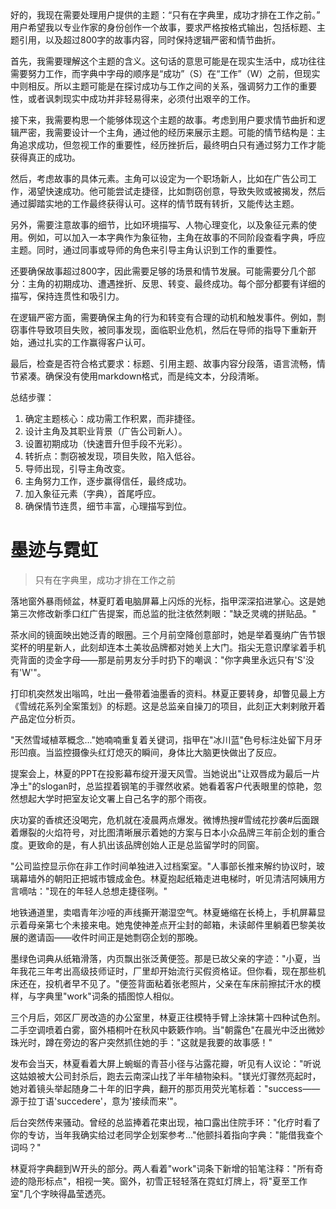 <ReasoningChainRenderer>
好的，我现在需要处理用户提供的主题：“只有在字典里，成功才排在工作之前。” 用户希望我以专业作家的身份创作一个故事，要求严格按格式输出，包括标题、主题引用，以及超过800字的故事内容，同时保持逻辑严密和情节曲折。

首先，我需要理解这个主题的含义。这句话的意思可能是在现实生活中，成功往往需要努力工作，而字典中字母的顺序是“成功”（S）在“工作”（W）之前，但现实中则相反。所以主题可能是在探讨成功与工作之间的关系，强调努力工作的重要性，或者讽刺现实中成功并非轻易得来，必须付出艰辛的工作。

接下来，我需要构思一个能够体现这个主题的故事。考虑到用户要求情节曲折和逻辑严密，我需要设计一个主角，通过他的经历来展示主题。可能的情节结构是：主角追求成功，但忽视工作的重要性，经历挫折后，最终明白只有通过努力工作才能获得真正的成功。

然后，考虑故事的具体元素。主角可以设定为一个职场新人，比如在广告公司工作，渴望快速成功。他可能尝试走捷径，比如剽窃创意，导致失败或被揭发，然后通过脚踏实地的工作最终获得认可。这样的情节既有转折，又能传达主题。

另外，需要注意故事的细节，比如环境描写、人物心理变化，以及象征元素的使用。例如，可以加入一本字典作为象征物，主角在故事的不同阶段查看字典，呼应主题。同时，通过同事或导师的角色来引导主角认识到工作的重要性。

还要确保故事超过800字，因此需要足够的场景和情节发展。可能需要分几个部分：主角的初期成功、遭遇挫折、反思、转变、最终成功。每个部分都要有详细的描写，保持连贯性和吸引力。

在逻辑严密方面，需要确保主角的行为和转变有合理的动机和触发事件。例如，剽窃事件导致项目失败，被同事发现，面临职业危机，然后在导师的指导下重新开始，通过扎实的工作赢得客户认可。

最后，检查是否符合格式要求：标题、引用主题、故事内容分段落，语言流畅，情节紧凑。确保没有使用markdown格式，而是纯文本，分段清晰。

总结步骤：
1. 确定主题核心：成功需工作积累，而非捷径。
2. 设计主角及其职业背景（广告公司新人）。
3. 设置初期成功（快速晋升但手段不光彩）。
4. 转折点：剽窃被发现，项目失败，陷入低谷。
5. 导师出现，引导主角改变。
6. 主角努力工作，逐步赢得信任，最终成功。
7. 加入象征元素（字典），首尾呼应。
8. 确保情节连贯，细节丰富，心理描写到位。
</ReasoningChainRenderer>

# 墨迹与霓虹

> 只有在字典里，成功才排在工作之前

落地窗外暴雨倾盆，林夏盯着电脑屏幕上闪烁的光标，指甲深深掐进掌心。这是她第三次修改新季口红广告提案，而总监的批注依然刺眼："缺乏灵魂的拼贴品。"

茶水间的镜面映出她泛青的眼圈。三个月前空降创意部时，她是举着戛纳广告节银奖杯的明星新人，此刻却连本土美妆品牌都对她关上大门。指尖无意识摩挲着手机壳背面的烫金字母——那是前男友分手时扔下的嘲讽："你字典里永远只有'S'没有'W'"。

打印机突然发出嗡鸣，吐出一叠带着油墨香的资料。林夏正要转身，却瞥见最上方《雪绒花系列全案策划》的标题。这是总监亲自操刀的项目，此刻正大剌剌敞开着产品定位分析页。

"天然雪域植萃概念..."她喃喃重复着关键词，指甲在"冰川蓝"色号标注处留下月牙形凹痕。当监控摄像头红灯熄灭的瞬间，身体比大脑更快做出了反应。

提案会上，林夏的PPT在投影幕布绽开漫天风雪。当她说出"让双唇成为最后一片净土"的slogan时，总监捏着钢笔的手骤然收紧。她看着客户代表眼里的惊艳，忽然想起大学时把室友论文署上自己名字的那个雨夜。

庆功宴的香槟还没喝完，危机就在凌晨两点爆发。微博热搜#雪绒花抄袭#后面跟着爆裂的火焰符号，对比图清晰展示着她的方案与日本小众品牌三年前企划的重合度。更致命的是，有人扒出该品牌创始人正是总监留学时的同窗。

"公司监控显示你在非工作时间单独进入过档案室。"人事部长推来解约协议时，玻璃幕墙外的朝阳正把城市镀成金色。林夏抱起纸箱走进电梯时，听见清洁阿姨用方言嘀咕："现在的年轻人总想走捷径咧。"

地铁通道里，卖唱青年沙哑的声线撕开潮湿空气。林夏蜷缩在长椅上，手机屏幕显示着母亲第七个未接来电。她鬼使神差点开尘封的邮箱，未读邮件里躺着巴黎美妆展的邀请函——收件时间正是她剽窃企划的那晚。

墨绿色词典从纸箱滑落，内页飘出张泛黄便签。那是已故父亲的字迹："小夏，当年我花三年考出高级技师证时，厂里却开始流行买假资格证。但你看，现在那些机床还在，投机者早不见了。"便签背面粘着张老照片，父亲在车床前擦拭汗水的模样，与字典里"work"词条的插图惊人相似。

三个月后，郊区厂房改造的办公室里，林夏正往模特手臂上涂抹第十四种试色剂。二手空调喷着白雾，窗外梧桐叶在秋风中簌簌作响。当"朝露色"在晨光中泛出微妙珠光时，蹲在旁边的客户突然抓住她的手："这就是我要的故事感！"

发布会当天，林夏看着大屏上蜿蜒的青苔小径与沾露花瓣，听见有人议论："听说这姑娘被大公司封杀后，跑去云南深山找了半年植物染料。"镁光灯骤然亮起时，她对着镜头举起随身二十年的旧字典，翻开的那页用荧光笔标着："success——源于拉丁语'succedere'，意为'接续而来'"。

后台突然传来骚动。曾经的总监捧着花束出现，袖口露出住院手环："化疗时看了你的专访，当年我确实给过老同学企划案参考..."他颤抖着指向字典："能借我查个词吗？"

林夏将字典翻到W开头的部分。两人看着"work"词条下新增的铅笔注释："所有奇迹的隐形标点"，相视一笑。窗外，初雪正轻轻落在霓虹灯牌上，将"夏至工作室"几个字映得晶莹透亮。